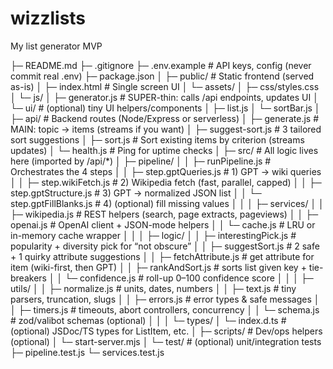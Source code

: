 # wizzlists
My list generator MVP


├─ README.md
├─ .gitignore
├─ .env.example                 # API keys, config (never commit real .env)
├─ package.json
│
├─ public/                      # Static frontend (served as-is)
│  ├─ index.html                # Single screen UI
│  └─ assets/
│     ├─ css/styles.css
│     └─ js/
│        ├─ generator.js        # SUPER-thin: calls /api endpoints, updates UI
│        └─ ui/                 # (optional) tiny UI helpers/components
│           ├─ list.js
│           └─ sortBar.js
│
├─ api/                         # Backend routes (Node/Express or serverless)
│  ├─ generate.js               # MAIN: topic → items (streams if you want)
│  ├─ suggest-sort.js           # 3 tailored sort suggestions
│  ├─ sort.js                   # Sort existing items by criterion (streams updates)
│  └─ health.js                 # Ping for uptime checks
│
├─ src/                         # All logic lives here (imported by /api/*)
│  ├─ pipeline/
│  │  ├─ runPipeline.js         # Orchestrates the 4 steps
│  │  ├─ step.gptQueries.js     # 1) GPT → wiki queries
│  │  ├─ step.wikiFetch.js      # 2) Wikipedia fetch (fast, parallel, capped)
│  │  ├─ step.gptStructure.js   # 3) GPT → normalized JSON list
│  │  └─ step.gptFillBlanks.js  # 4) (optional) fill missing values
│  │
│  ├─ services/
│  │  ├─ wikipedia.js           # REST helpers (search, page extracts, pageviews)
│  │  ├─ openai.js              # OpenAI client + JSON-mode helpers
│  │  └─ cache.js               # LRU or in-memory cache wrapper
│  │
│  ├─ logic/
│  │  ├─ interestingPick.js     # popularity + diversity pick for “not obscure”
│  │  ├─ suggestSort.js         # 2 safe + 1 quirky attribute suggestions
│  │  ├─ fetchAttribute.js      # get attribute for item (wiki-first, then GPT)
│  │  ├─ rankAndSort.js         # sorts list given key + tie-breakers
│  │  └─ confidence.js          # roll-up 0–100 confidence score
│  │
│  ├─ utils/
│  │  ├─ normalize.js           # units, dates, numbers
│  │  ├─ text.js                # tiny parsers, truncation, slugs
│  │  ├─ errors.js              # error types & safe messages
│  │  ├─ timers.js              # timeouts, abort controllers, concurrency
│  │  └─ schema.js              # zod/valibot schemas (optional)
│  │
│  └─ types/
│     └─ index.d.ts             # (optional) JSDoc/TS types for ListItem, etc.
│
├─ scripts/                     # Dev/ops helpers (optional)
│  └─ start-server.mjs
│
└─ test/                        # (optional) unit/integration tests
   ├─ pipeline.test.js
   └─ services.test.js
